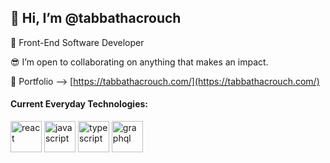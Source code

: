 ## 👋 Hi, I’m @tabbathacrouch
🌱 Front-End Software Developer

:sunglasses: I’m open to collaborating on anything that makes an impact.

:yellow_heart: Portfolio --> [https://tabbathacrouch.com/](https://tabbathacrouch.com/)

####  Current Everyday Technologies:

<img src="https://user-images.githubusercontent.com/16652968/210412735-42af1941-873c-49a3-873f-2f8c7181e250.svg" height="50" alt="react" title="React"/> <img src="https://user-images.githubusercontent.com/16652968/210412957-75c1de6d-e2fb-4573-bf91-f5b668e56079.svg" height="50" alt="javascript" title="JavaScript"/> <img src="https://user-images.githubusercontent.com/16652968/210413051-4309c9a4-9dff-4f2a-aec8-f7c930d66d94.svg" height="50" alt="typescript" title="TypeScript"/> <img src="https://user-images.githubusercontent.com/16652968/210413147-94212225-007a-45d1-84bf-d6a42284b2ba.svg" height="50" alt="graphql" title="GraphQL"/>





<!---
tabbathacrouch/tabbathacrouch is a ✨ special ✨ repository because its `README.md` (this file) appears on your GitHub profile.
You can click the Preview link to take a look at your changes.
--->
